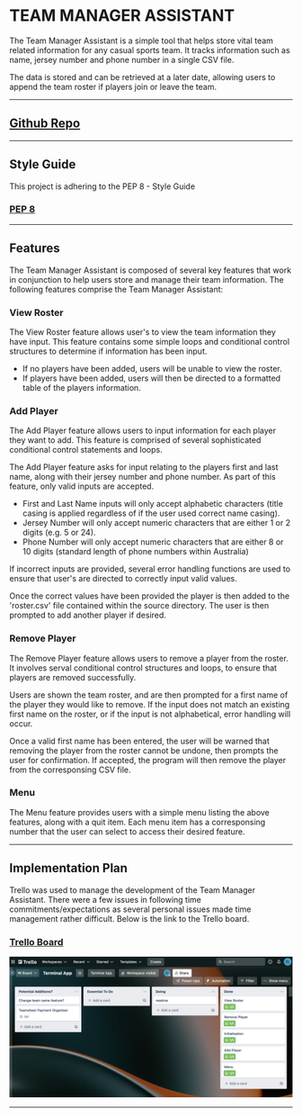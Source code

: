 # TEAM MANAGER ASSISTANT
The Team Manager Assistant is a simple tool that helps store vital team related information for any casual sports team. It tracks information such as name, jersey number and phone number in a single CSV file.  
  
The data is stored and can be retrieved at a later date, allowing users to append the team roster if players join or leave the team.  

---
## [Github Repo](https://github.com/ZacharyHLong/terminal_app)  
---
## Style Guide
This project is adhering to the PEP 8 - Style Guide  
### [PEP 8](https://peps.python.org/pep-0008/)
---
## Features
The Team Manager Assistant is composed of several key features that work in conjunction to help users store and manage their team information. The following features comprise the Team Manager Assistant:
### **View Roster**
The View Roster feature allows user's to view the team information they have input. This feature contains some simple loops and conditional control structures to determine if information has been input.  

- If no players have been added, users will be unable to view the roster.
- If players have been added, users will then be directed to a formatted table of the players information.

### **Add Player**
The Add Player feature allows users to input information for each player they want to add. This feature is comprised of several sophisticated conditional control statements and loops.  

The Add Player feature asks for input relating to the players first and last name, along with their jersey number and phone number. As part of this feature, only valid inputs are accepted.

- First and Last Name inputs will only accept alphabetic characters (title casing is applied regardless of if the user used correct name casing).
- Jersey Number will only accept numeric characters that are either 1 or 2 digits (e.g. 5 or 24).
- Phone Number will only accept numeric characters that are either 8 or 10 digits (standard length of phone numbers within Australia)

If incorrect inputs are provided, several error handling functions are used to ensure that user's are directed to correctly input valid values.

Once the correct values have been provided the player is then added to the 'roster.csv' file contained within the source directory. The user is then prompted to add another player if desired.

### **Remove Player**
The Remove Player feature allows users to remove a player from the roster. It involves serval conditional control structures and loops, to ensure that players are removed successfully.  

Users are shown the team roster, and are then prompted for a first name of the player they would like to remove. If the input does not match an existing first name on the roster, or if the input is not alphabetical, error handling will occur.

Once a valid first name has been entered, the user will be warned that removing the player from the roster cannot be undone, then prompts the user for confirmation. If accepted, the program will then remove the player from the corresponsing CSV file.

### **Menu**
The Menu feature provides users with a simple menu listing the above features, along with a quit item. Each menu item has a corresponsing number that the user can select to access their desired feature.  

---
## Implementation Plan
Trello was used to manage the development of the Team Manager Assistant. There were a few issues in following time commitments/expectations as several personal issues made time management rather difficult. Below is the link to the Trello board.
### [Trello Board](https://trello.com/b/vo7p8LTM/terminal-app)

![Trello Board Image](docs/trello-board.png)

----
